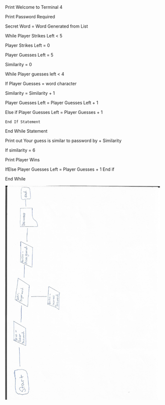 Print Welcome to Terminal 4

Print Password Required

Secret Word = Word Generated from List

While Player Strikes Left < 5

Player Strikes Left = 0

Player Guesses Left = 5 

Similarity = 0 

While Player guesses left < 4

If Player Guesses = word character

Similarity = Similarity + 1

Player Guesses Left = Player Guesses Left + 1

Else if
	Player Guesses Left = Player Guesses + 1
	
	End If Statement 
	
End While Statement 

Print out Your guess is similar to password by + Similarity 

If similarity = 6

Print Player Wins

IfElse 
	Player Guesses Left = Player Guesses + 1
End if 

End While


![Flowchart](FlowChart.jpg)












